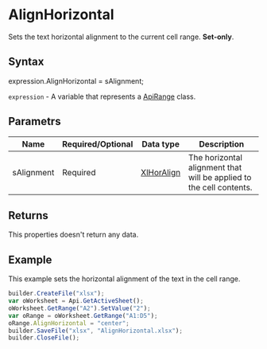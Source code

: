 # AlignHorizontal

Sets the text horizontal alignment to the current cell range. **Set-only**.

## Syntax

expression.AlignHorizontal = sAlignment;

`expression` - A variable that represents a [ApiRange](../ApiRange.md) class.

## Parametrs

| **Name** | **Required/Optional** | **Data type** | **Description** |
| ------------- | ------------- | ------------- | ------------- |
| sAlignment | Required | [XlHorAlign](../../../Enumerations/XlHorAlign) | The horizontal alignment that will be applied to the cell contents. |

## Returns

This properties doesn't return any data.

## Example

This example sets the horizontal alignment of the text in the cell range.

```javascript
builder.CreateFile("xlsx");
var oWorksheet = Api.GetActiveSheet();
oWorksheet.GetRange("A2").SetValue("2");
var oRange = oWorksheet.GetRange("A1:D5");
oRange.AlignHorizontal = "center";
builder.SaveFile("xlsx", "AlignHorizontal.xlsx");
builder.CloseFile();
```